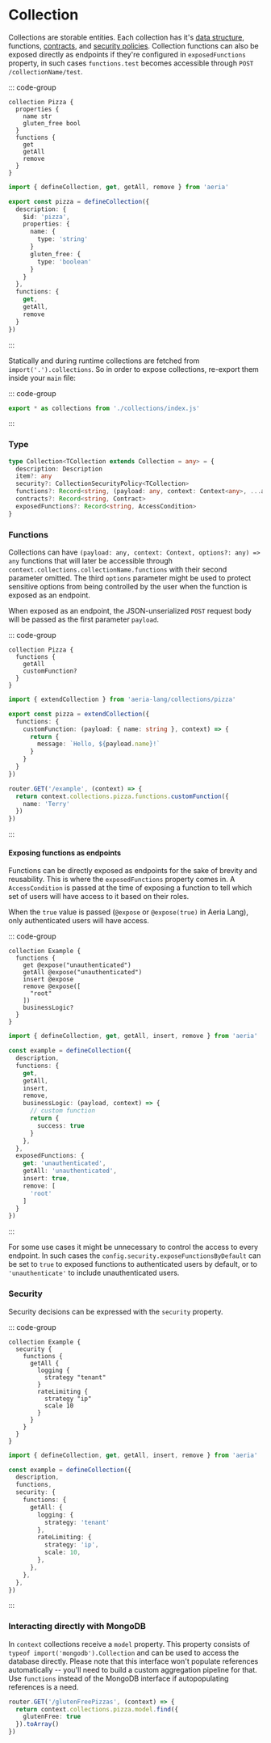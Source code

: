 # Collection

Collections are storable entities. Each collection has it's [data structure](/aeria/aeria-schema), functions, [contracts](/aeria/contracts), and [security policies](/aeria/security). Collection functions can also be exposed directly as endpoints if they're configured in `exposedFunctions` property, in such cases `functions.test` becomes accessible through `POST /collectionName/test`.

::: code-group

```aeria [main.aeria]
collection Pizza {
  properties {
    name str
    gluten_free bool
  }
  functions {
    get
    getAll
    remove
  }
}
```

```typescript [pizza.ts]
import { defineCollection, get, getAll, remove } from 'aeria'

export const pizza = defineCollection({
  description: {
    $id: 'pizza',
    properties: {
      name: {
        type: 'string'
      }
      gluten_free: {
        type: 'boolean'
      }
    }
  },
  functions: {
    get,
    getAll,
    remove
  }
})
```

:::

Statically and during runtime collections are fetched from `import('.').collections`. So in order to expose collections, re-export them inside your `main` file:

::: code-group

```typescript [index.ts]
export * as collections from './collections/index.js'
```

:::


### Type

```typescript
type Collection<TCollection extends Collection = any> = {
  description: Description
  item?: any
  security?: CollectionSecurityPolicy<TCollection>
  functions?: Record<string, (payload: any, context: Context<any>, ...args: any[])=> any>
  contracts?: Record<string, Contract>
  exposedFunctions?: Record<string, AccessCondition>
}
```

### Functions

Collections can have `(payload: any, context: Context, options?: any) => any` functions that will later be accessible through `context.collections.collectionName.functions` with their second parameter omitted. The third `options` parameter might be used to protect sensitive options from being controlled by the user when the function is exposed as an endpoint.

When exposed as an endpoint, the JSON-unserialized `POST` request body will be passed as the first parameter `payload`.

::: code-group

```aeria [main.aeria]
collection Pizza {
  functions {
    getAll
    customFunction?
  }
}
```

```typescript [pizza.ts]
import { extendCollection } from 'aeria-lang/collections/pizza'

export const pizza = extendCollection({
  functions: {
    customFunction: (payload: { name: string }, context) => {
      return {
        message: `Hello, ${payload.name}!`
      }
    }
  }
})
```

```typescript [router.ts]
router.GET('/example', (context) => {
  return context.collections.pizza.functions.customFunction({
    name: 'Terry'
  })
})
```

:::

#### Exposing functions as endpoints

Functions can be directly exposed as endpoints for the sake of brevity and reusability. This is where the `exposedFunctions` property comes in. A `AccessCondition` is passed at the time of exposing a function to tell which set of users will have access to it based on their roles.

When the `true` value is passed (`@expose` or `@expose(true)` in Aeria Lang), only authenticated users will have access.

::: code-group

```aeria [collection.aeria]
collection Example {
  functions {
    get @expose("unauthenticated")
    getAll @expose("unauthenticated")
    insert @expose
    remove @expose([
      "root"
    ])
    businessLogic?
  }
}
```

```typescript [collection.ts]
import { defineCollection, get, getAll, insert, remove } from 'aeria'

const example = defineCollection({
  description,
  functions: {
    get,
    getAll,
    insert,
    remove,
    businessLogic: (payload, context) => {
      // custom function
      return {
        success: true
      }
    },
  },
  exposedFunctions: {
    get: 'unauthenticated',
    getAll: 'unauthenticated',
    insert: true,
    remove: [
      'root'
    ]
  }
})
```

:::

For some use cases it might be unnecessary to control the access to every endpoint. In such cases the `config.security.exposeFunctionsByDefault` can be set to `true` to exposed functions to authenticated users by default, or to `'unauthenticate'` to include unauthenticated users.

### Security

Security decisions can be expressed with the `security` property.

::: code-group

```aeria [main.aeria]
collection Example {
  security {
    functions {
      getAll {
        logging {
          strategy "tenant"
        }
        rateLimiting {
          strategy "ip"
          scale 10
        }
      }
    }
  }
}
```

```typescript [collection.ts]
import { defineCollection, get, getAll, insert, remove } from 'aeria'

const example = defineCollection({
  description,
  functions,
  security: {
    functions: {
      getAll: {
        logging: {
          strategy: 'tenant'
        },
        rateLimiting: {
          strategy: 'ip',
          scale: 10,
        },
      },
    },
  },
})
```

:::

### Interacting directly with MongoDB

In `context` collections receive a `model` property. This property consists of `typeof import('mongodb').Collection` and can be used to access the database directly. Please note that this interface won't populate references automatically -- you'll need to build a custom aggregation pipeline for that. Use `functions` instead of the MongoDB interface if autopopulating references is a need.

```typescript
router.GET('/glutenFreePizzas', (context) => {
  return context.collections.pizza.model.find({
    glutenFree: true
  }).toArray()
})
```

